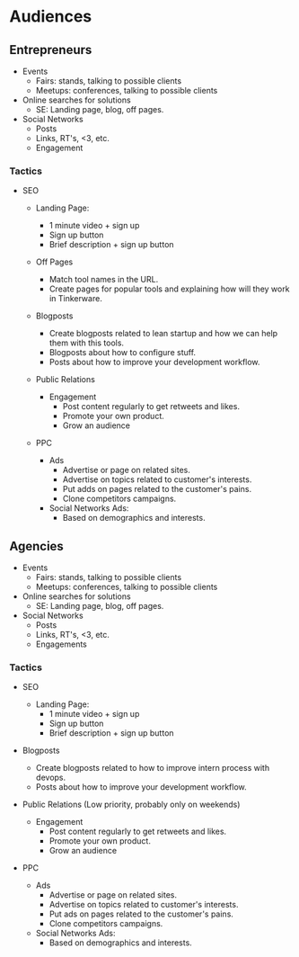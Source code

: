 # Audiences

## Entrepreneurs

- Events
  - Fairs: stands, talking to possible clients
  - Meetups: conferences, talking to possible clients
- Online searches for solutions
  - SE: Landing page, blog, off pages.
- Social Networks
  - Posts
  - Links, RT's, <3, etc.
  - Engagement

### Tactics

- SEO
  - Landing Page:
    - 1 minute video + sign up
    - Sign up button
    - Brief description + sign up button

  - Off Pages
    - Match tool names in the URL.
    - Create pages for popular tools and explaining how will they work in Tinkerware.

  - Blogposts
    - Create blogposts related to lean startup and how we can help them with this tools.
    - Blogposts about how to configure stuff.
    - Posts about how to improve your development workflow.

  - Public Relations
    - Engagement
      - Post content regularly to get retweets and likes.
      - Promote your own product.
      - Grow an audience

  - PPC
      - Ads
        - Advertise or page on related sites.
        - Advertise on topics related to customer's interests.
        - Put adds on pages related to the customer's pains.
        - Clone competitors campaigns.
      - Social Networks Ads:
        - Based on demographics and interests.
        
## Agencies

- Events
  - Fairs: stands, talking to possible clients
  - Meetups: conferences, talking to possible clients
- Online searches for solutions
  - SE: Landing page, blog, off pages.
- Social Networks
  - Posts
  - Links, RT's, <3, etc.
  - Engagements

### Tactics

  - SEO
    - Landing Page:
      - 1 minute video + sign up
      - Sign up button
      - Brief description + sign up button
      
  - Blogposts
    - Create blogposts related to how to improve intern process with devops.
    - Posts about how to improve your development workflow.
    
  - Public Relations (Low priority, probably only on weekends)
    - Engagement
        - Post content regularly to get retweets and likes.
        - Promote your own product.
        - Grow an audience

  - PPC
    - Ads
      - Advertise or page on related sites.
      - Advertise on topics related to customer's interests.
      - Put ads on pages related to the customer's pains.
      - Clone competitors campaigns.
    - Social Networks Ads:
      - Based on demographics and interests.

